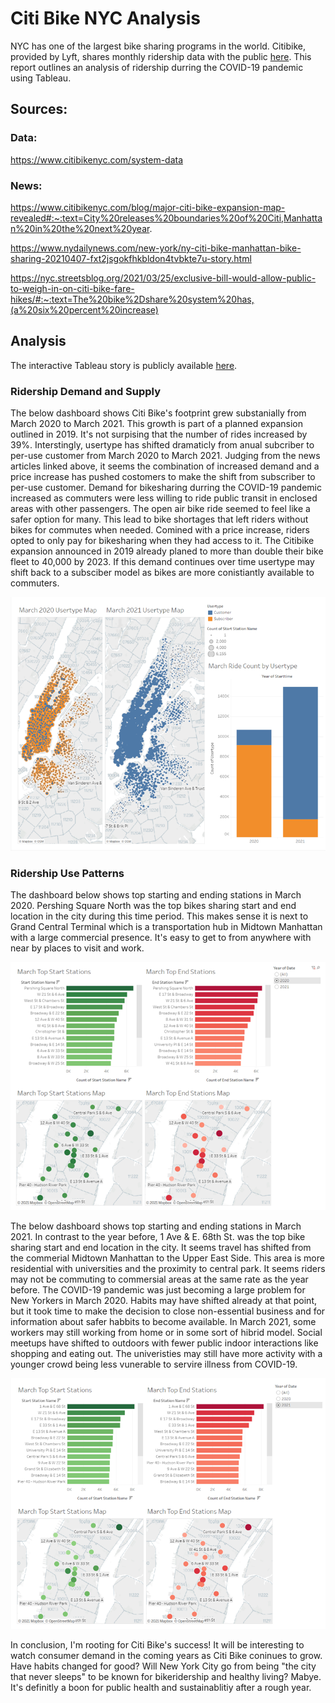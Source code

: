 # Citi Bike NYC Analysis

NYC has one of the largest bike sharing programs in the world. Citibike, provided by Lyft, shares monthly ridership data with the public [here](https://www.citibikenyc.com/system-data). This report outlines an analysis of ridership durring the COVID-19 pandemic using Tableau.

## Sources: 
### Data:
https://www.citibikenyc.com/system-data

### News:
https://www.citibikenyc.com/blog/major-citi-bike-expansion-map-revealed#:~:text=City%20releases%20boundaries%20of%20Citi,Manhattan%20in%20the%20next%20year.

https://www.nydailynews.com/new-york/ny-citi-bike-manhattan-bike-sharing-20210407-fxt2jsgokfhkbldon4tvbkte7u-story.html 

https://nyc.streetsblog.org/2021/03/25/exclusive-bill-would-allow-public-to-weigh-in-on-citi-bike-fare-hikes/#:~:text=The%20bike%2Dshare%20system%20has,(a%20six%20percent%20increase)

## Analysis

The interactive Tableau story is publicly available [here](https://public.tableau.com/profile/hope.neely#!/vizhome/Citi_Bike_Analysis_16203403215890/CitibikeAnalysis).

### Ridership Demand and Supply
The below dashboard shows Citi Bike's footprint grew substanially from March 2020 to March 2021. This growth is part of a planned expansion outlined in 2019. It's not surpising that the number of rides increased by 39%. Interstingly, usertype has shifted dramaticly from anual subcriber to per-use customer from March 2020 to March 2021. Judging from the news articles linked above, it seems the combination of increased demand and a price increase has pushed costomers to make the shift from subscriber to per-use customer. Demand for bikesharing durring the COVID-19 pandemic increased as commuters were less willing to ride public transit in enclosed areas with other passengers. The open air bike ride seemed to feel like a safer option for many. This lead to bike shortages that left riders without bikes for commutes when needed. Comined with a price increase, riders opted to only pay for bikesharing when they had access to it. The Citibike expansion announced in 2019 already planed to more than double their bike fleet to 40,000 by 2023. If this demand continues over time usertype may shift back to a subsciber model as bikes are more conistiantly available to commuters.

![Dashboard1.png](Images/Dashboard1.png)

### Ridership Use Patterns
The dashboard below shows top starting and ending stations in March 2020. Pershing Square North was the top bikes sharing start and end location in the city during this time period. This makes sense it is next to Grand Central Terminal which is a transportation hub in Midtown Manhattan with a large commercial presence. It's easy to get to from anywhere with near by places to visit and work. 

![Dashboard2020.png](Images/Dashboard2020.png)

The below dashboard shows top starting and ending stations in March 2021. In contrast to the year before, 1 Ave & E. 68th St. was the top bike sharing start and end location in the city. It seems travel has shifted from the commerial Midtown Manhattan to the Upper East Side. This area is more residential with universities and the proximity to central park. It seems riders may not be commuting to commersial areas at the same rate as the year before. The COVID-19 pandemic was just becoming a large problem for New Yorkers in March 2020. Habits may have shifted already at that point, but it took time to make the decision to close non-essential business and for information about safer habbits to become available. In March 2021, some workers may still working from home or in some sort of hibrid model. Social meetups have shifted to outdoors with fewer public indoor interactions like shopping and eating out. The univeristies may still have more activity with a younger crowd being less vunerable to servire illness from COVID-19. 

![Dashboard2021.png](Images/Dashboard2021.png)

In conclusion, I'm rooting for Citi Bike's success! It will be interesting to watch consumer demand in the coming years as Citi Bike coninues to grow. Have habits changed for good? Will New York City go from being "the city that never sleeps" to be known for bikeridership and healthy living? Mabye. It's definitly a boon for public health and sustainablitiy after a rough year. 

